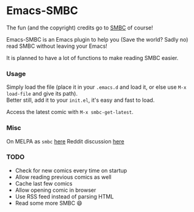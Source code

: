 Emacs-SMBC
==========

The fun (and the copyright) credits go to [SMBC](http://smbc-comics.com/) of course!

Emacs-SMBC is an Emacs plugin to help you (Save the world? Sadly no) read SMBC without leaving your Emacs!

It is planned to have a lot of functions to make reading SMBC easier.

### Usage
Simply load the file (place it in your `.emacs.d` and load it, or else use `M-x load-file` and give its path).<br>
Better still, add it to your `init.el`, it's easy and fast to load.

Access the latest comic with `M-x smbc-get-latest`.

### Misc
On MELPA as `smbc` [here](https://github.com/sakshamsharma/melpa/blob/master/recipes/smbc)
Reddit discussion [here](https://www.reddit.com/r/emacs/comments/4lrjln/a_simple_smbc_viewer_for_emacs/)

### TODO

* Check for new comics every time on startup
* Allow reading previous comics as well
* Cache last few comics
* Allow opening comic in browser
* Use RSS feed instead of parsing HTML
* Read some more SMBC :smile:
